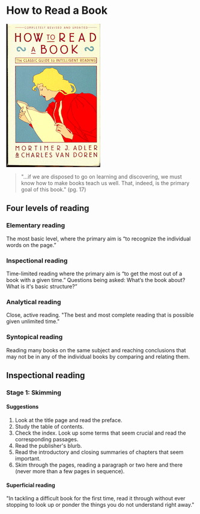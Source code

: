 # How to Read a Book

![Cover](./covers/how-to-read-a-book.gif)

> "...if we are disposed to go on learning and discovering, we must know how to make books teach us well. That, indeed, is the primary goal of this book." (pg. 17)

## Four levels of reading

### Elementary reading

The most basic level, where the primary aim is “to recognize the individual words on the page.”

### Inspectional reading

Time-limited reading where the primary aim is “to get the most out of a book with a given time.” Questions being asked: What‘s the book about? What is it's basic structure?” 

### Analytical reading

Close, active reading. "The best and most complete reading that is possible given unlimited time."

### Syntopical reading

Reading many books on the same subject and reaching conclusions that may not be in any of the individual books by comparing and relating them.

## Inspectional reading

### Stage 1: Skimming

#### Suggestions

1. Look at the title page and read the preface.
2. Study the table of contents.
3. Check the index. Look up some terms that seem crucial and read the corresponding passages.
4. Read the publisher's blurb.
5. Read the introductory and closing summaries of chapters that seem important.
6. Skim through the pages, reading a paragraph or two here and there (never more than a few pages in sequence).

#### Superficial reading

"In tackling a difficult book for the first time, read it through without ever stopping to look up or ponder the things you do not understand right away."